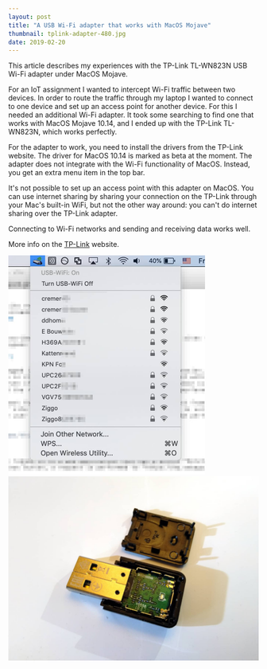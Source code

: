 ```yaml
---
layout: post
title: "A USB Wi-Fi adapter that works with MacOS Mojave"
thumbnail: tplink-adapter-480.jpg
date: 2019-02-20
---
```


This article describes my experiences with the TP-Link TL-WN823N USB Wi-Fi adapter under MacOS Mojave.

For an IoT assignment I wanted to intercept Wi-Fi traffic between two devices. In order to route the traffic through my laptop I wanted to connect to one device and set up an access point for another device. For this I needed an additional Wi-Fi adapter. It took some searching to find one that works with MacOS Mojave 10.14, and I ended up with the TP-Link TL-WN823N, which works perfectly.

For the adapter to work, you need to install the drivers from the TP-Link website. The driver for MacOS 10.14 is marked as beta at the moment. The adapter does not integrate with the Wi-Fi functionality of MacOS. Instead, you get an extra menu item in the top bar.

It's not possible to set up an access point with this adapter on MacOS. You can use internet sharing by sharing your connection on the TP-Link through your Mac's built-in WiFi, but not the other way around: you can't do internet sharing over the TP-Link adapter.

Connecting to Wi-Fi networks and sending and receiving data works well.

More info on the [TP-Link](https://www.tp-link.com/us/download/TL-WN823N.html) website.

<img src="/images/tplink-adapter-menu.jpg" width="396">

<img src="/images/tplink-adapter-open.jpg" width="680">

